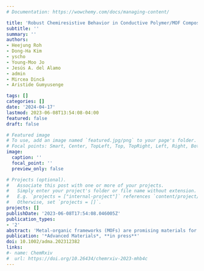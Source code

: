 ```yaml
---
# Documentation: https://wowchemy.com/docs/managing-content/

title: 'Robust Chemiresistive Behavior in Conductive Polymer/MOF Composites'
subtitle: ''
summary: ''
authors:
- Heejung Roh
- Dong-Ha Kim
- yscho
- Young-Moo Jo
- Jesús A. del Alamo
- admin
- Mircea Dincă
- Aristide Gumyusenge

tags: []
categories: []
date: '2024-04-17'
lastmod: 2023-06-08T13:54:08-04:00
featured: false
draft: false

# Featured image
# To use, add an image named `featured.jpg/png` to your page's folder.
# Focal points: Smart, Center, TopLeft, Top, TopRight, Left, Right, BottomLeft, Bottom, BottomRight.
image:
  caption: ''
  focal_point: ''
  preview_only: false

# Projects (optional).
#   Associate this post with one or more of your projects.
#   Simply enter your project's folder or file name without extension.
#   E.g. `projects = ["internal-project"]` references `content/project/deep-learning/index.md`.
#   Otherwise, set `projects = []`.
projects: []
publishDate: '2023-06-08T17:54:08.046005Z'
publication_types:
- '2'
abstract: 'Metal-organic frameworks (MOFs) are promising materials for gas sensing but are often limited to single-use detection. A hybridization strategy is demonstrated synergistically deploying conductive MOFs (cMOFs) and conductive polymers (cPs) as two complementary mixed ionic-electronic conductors in high-performing stand-alone chemiresistors. This work presents significant improvement in i) sensor recovery kinetics, ii) cycling stability, and iii) dynamic range at room temperature. The effect of hybridization across well-studied cMOFs is demonstrated based on 2,3,6,7,10,11-hexahydroxytriphenylene (HHTP) and 2,3,6,7,10,11-hexaiminotriphenylene (HITP) ligands with varied metal nodes (Co, Cu, Ni). A comprehensive mechanistic study is conducted to relate energy band alignments at the heterojunctions between the MOFs and the polymer with sensing thermodynamics and binding kinetics. The findings reveal that hole enrichment of the cMOF component upon hybridization leads to selective enhancement in desorption kinetics, enabling significantly improved sensor recovery at room temperature, and thus long-term response retention. This mechanism is further supported by density functional theory calculations on sorbate–analyte interactions. It is also found that alloying cPs and cMOFs enables facile thin film co-processing and device integration, potentially unlocking the use of these hybrid conductors in diverse electronic applications.'
publication: '*Advanced Materials*, **in press**'
doi: 10.1002/adma.202312382
links:
#- name: ChemRxiv
#  url: https://doi.org/10.26434/chemrxiv-2023-mhb4c
---
```

